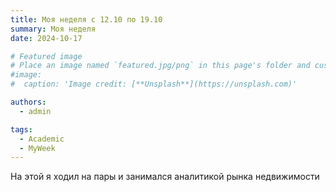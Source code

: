 ```yaml
---
title: Моя неделя с 12.10 по 19.10
summary: Моя неделя
date: 2024-10-17

# Featured image
# Place an image named `featured.jpg/png` in this page's folder and customize its options here.
#image:
#  caption: 'Image credit: [**Unsplash**](https://unsplash.com)'

authors:
  - admin

tags:
  - Academic
  - MyWeek
---
```


На этой я ходил на пары и занимался аналитикой рынка недвижимости

